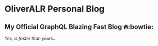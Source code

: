 # OliverALR Personal Blog 
## My Official GraphQL Blazing Fast Blog :fire::bowtie:

*Yes, is faster than yours...*
